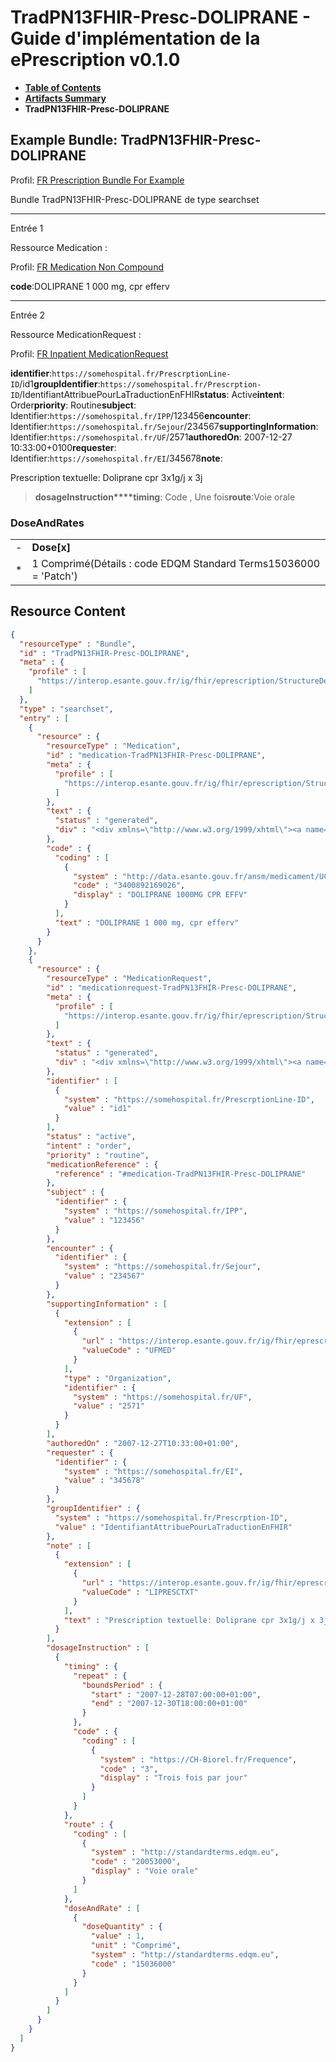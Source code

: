 # TradPN13FHIR-Presc-DOLIPRANE - Guide d'implémentation de la ePrescription v0.1.0

* [**Table of Contents**](toc.md)
* [**Artifacts Summary**](artifacts.md)
* **TradPN13FHIR-Presc-DOLIPRANE**

## Example Bundle: TradPN13FHIR-Presc-DOLIPRANE

Profil: [FR Prescription Bundle For Example](StructureDefinition-fr-prescription-bundle-for-example.md)

Bundle TradPN13FHIR-Presc-DOLIPRANE de type searchset

-------

Entrée 1

Ressource Medication :

> 

Profil: [FR Medication Non Compound](StructureDefinition-fr-medication-noncompound.md)

**code**:DOLIPRANE 1 000 mg, cpr efferv

-------

Entrée 2

Ressource MedicationRequest :

> 

Profil: [FR Inpatient MedicationRequest](StructureDefinition-fr-inpatient-medicationrequest.md)

**identifier**:`https://somehospital.fr/PrescrptionLine-ID`/id1**groupIdentifier**:`https://somehospital.fr/Prescrption-ID`/IdentifiantAttribuePourLaTraductionEnFHIR**status**: Active**intent**: Order**priority**: Routine**subject**: Identifier:`https://somehospital.fr/IPP`/123456**encounter**: Identifier:`https://somehospital.fr/Sejour`/234567**supportingInformation**: Identifier:`https://somehospital.fr/UF`/2571**authoredOn**: 2007-12-27 10:33:00+0100**requester**: Identifier:`https://somehospital.fr/EI`/345678**note**:
> 

Prescription textuelle: Doliprane cpr 3x1g/j x 3j


> **dosageInstruction****timing**: Code , Une fois**route**:Voie orale

### DoseAndRates

| | |
| :--- | :--- |
| - | **Dose[x]** |
| * | 1 Comprimé(Détails : code EDQM Standard Terms15036000 = 'Patch') |





## Resource Content

```json
{
  "resourceType" : "Bundle",
  "id" : "TradPN13FHIR-Presc-DOLIPRANE",
  "meta" : {
    "profile" : [
      "https://interop.esante.gouv.fr/ig/fhir/eprescription/StructureDefinition/fr-prescription-bundle-for-example"
    ]
  },
  "type" : "searchset",
  "entry" : [
    {
      "resource" : {
        "resourceType" : "Medication",
        "id" : "medication-TradPN13FHIR-Presc-DOLIPRANE",
        "meta" : {
          "profile" : [
            "https://interop.esante.gouv.fr/ig/fhir/eprescription/StructureDefinition/fr-medication-noncompound"
          ]
        },
        "text" : {
          "status" : "generated",
          "div" : "<div xmlns=\"http://www.w3.org/1999/xhtml\"><a name=\"Medication_medication-TradPN13FHIR-Presc-DOLIPRANE\"> </a><p class=\"res-header-id\"><b>Narratif généré : Médication medication-TradPN13FHIR-Presc-DOLIPRANE</b></p><a name=\"medication-TradPN13FHIR-Presc-DOLIPRANE\"> </a><a name=\"hcmedication-TradPN13FHIR-Presc-DOLIPRANE\"> </a><div style=\"display: inline-block; background-color: #d9e0e7; padding: 6px; margin: 4px; border: 1px solid #8da1b4; border-radius: 5px; line-height: 60%\"><p style=\"margin-bottom: 0px\"/><p style=\"margin-bottom: 0px\">Profil: <a href=\"StructureDefinition-fr-medication-noncompound.html\">FR Medication Non Compound</a></p></div><p><b>code</b>: <span title=\"Codes :{http://data.esante.gouv.fr/ansm/medicament/UCD 3400892169026}\">DOLIPRANE 1 000 mg, cpr efferv</span></p></div>"
        },
        "code" : {
          "coding" : [
            {
              "system" : "http://data.esante.gouv.fr/ansm/medicament/UCD",
              "code" : "3400892169026",
              "display" : "DOLIPRANE 1000MG CPR EFFV"
            }
          ],
          "text" : "DOLIPRANE 1 000 mg, cpr efferv"
        }
      }
    },
    {
      "resource" : {
        "resourceType" : "MedicationRequest",
        "id" : "medicationrequest-TradPN13FHIR-Presc-DOLIPRANE",
        "meta" : {
          "profile" : [
            "https://interop.esante.gouv.fr/ig/fhir/eprescription/StructureDefinition/fr-inpatient-medicationrequest"
          ]
        },
        "text" : {
          "status" : "generated",
          "div" : "<div xmlns=\"http://www.w3.org/1999/xhtml\"><a name=\"MedicationRequest_medicationrequest-TradPN13FHIR-Presc-DOLIPRANE\"> </a><p class=\"res-header-id\"><b>Narratif généré : PrescriptionMédicamenteuseTODO medicationrequest-TradPN13FHIR-Presc-DOLIPRANE</b></p><a name=\"medicationrequest-TradPN13FHIR-Presc-DOLIPRANE\"> </a><a name=\"hcmedicationrequest-TradPN13FHIR-Presc-DOLIPRANE\"> </a><div style=\"display: inline-block; background-color: #d9e0e7; padding: 6px; margin: 4px; border: 1px solid #8da1b4; border-radius: 5px; line-height: 60%\"><p style=\"margin-bottom: 0px\"/><p style=\"margin-bottom: 0px\">Profil: <a href=\"StructureDefinition-fr-inpatient-medicationrequest.html\">FR Inpatient MedicationRequest</a></p></div><p><b>identifier</b>: <code>https://somehospital.fr/PrescrptionLine-ID</code>/id1</p><p><b>status</b>: Active</p><p><b>intent</b>: Order</p><p><b>priority</b>: Routine</p><p><b>medication</b>: <code>#medication-TradPN13FHIR-Presc-DOLIPRANE</code></p><p><b>subject</b>: Identifier: <code>https://somehospital.fr/IPP</code>/123456</p><p><b>encounter</b>: Identifier: <code>https://somehospital.fr/Sejour</code>/234567</p><p><b>supportingInformation</b>: Identifier: <code>https://somehospital.fr/UF</code>/2571</p><p><b>authoredOn</b>: 2007-12-27 10:33:00+0100</p><p><b>requester</b>: Identifier: <code>https://somehospital.fr/EI</code>/345678</p><p><b>groupIdentifier</b>: <code>https://somehospital.fr/Prescrption-ID</code>/IdentifiantAttribuePourLaTraductionEnFHIR</p><p><b>note</b>: </p><blockquote><div><p>Prescription textuelle: Doliprane cpr 3x1g/j x 3j</p>\n</div></blockquote><blockquote><p><b>dosageInstruction</b></p><p><b>timing</b>: Code , Une fois</p><p><b>route</b>: <span title=\"Codes :{http://standardterms.edqm.eu 20053000}\">Voie orale</span></p><h3>DoseAndRates</h3><table class=\"grid\"><tr><td style=\"display: none\">-</td><td><b>Dose[x]</b></td></tr><tr><td style=\"display: none\">*</td><td>1 Comprimé<span style=\"background: LightGoldenRodYellow\"> (Détails : code EDQM Standard Terms15036000 = 'Patch')</span></td></tr></table></blockquote></div>"
        },
        "identifier" : [
          {
            "system" : "https://somehospital.fr/PrescrptionLine-ID",
            "value" : "id1"
          }
        ],
        "status" : "active",
        "intent" : "order",
        "priority" : "routine",
        "medicationReference" : {
          "reference" : "#medication-TradPN13FHIR-Presc-DOLIPRANE"
        },
        "subject" : {
          "identifier" : {
            "system" : "https://somehospital.fr/IPP",
            "value" : "123456"
          }
        },
        "encounter" : {
          "identifier" : {
            "system" : "https://somehospital.fr/Sejour",
            "value" : "234567"
          }
        },
        "supportingInformation" : [
          {
            "extension" : [
              {
                "url" : "https://interop.esante.gouv.fr/ig/fhir/eprescription/StructureDefinition/fr-uf-role",
                "valueCode" : "UFMED"
              }
            ],
            "type" : "Organization",
            "identifier" : {
              "system" : "https://somehospital.fr/UF",
              "value" : "2571"
            }
          }
        ],
        "authoredOn" : "2007-12-27T10:33:00+01:00",
        "requester" : {
          "identifier" : {
            "system" : "https://somehospital.fr/EI",
            "value" : "345678"
          }
        },
        "groupIdentifier" : {
          "system" : "https://somehospital.fr/Prescrption-ID",
          "value" : "IdentifiantAttribuePourLaTraductionEnFHIR"
        },
        "note" : [
          {
            "extension" : [
              {
                "url" : "https://interop.esante.gouv.fr/ig/fhir/eprescription/StructureDefinition/fr-medicationrequest-note-scope",
                "valueCode" : "LIPRESCTXT"
              }
            ],
            "text" : "Prescription textuelle: Doliprane cpr 3x1g/j x 3j"
          }
        ],
        "dosageInstruction" : [
          {
            "timing" : {
              "repeat" : {
                "boundsPeriod" : {
                  "start" : "2007-12-28T07:00:00+01:00",
                  "end" : "2007-12-30T18:00:00+01:00"
                }
              },
              "code" : {
                "coding" : [
                  {
                    "system" : "https://CH-Biorel.fr/Frequence",
                    "code" : "3",
                    "display" : "Trois fois par jour"
                  }
                ]
              }
            },
            "route" : {
              "coding" : [
                {
                  "system" : "http://standardterms.edqm.eu",
                  "code" : "20053000",
                  "display" : "Voie orale"
                }
              ]
            },
            "doseAndRate" : [
              {
                "doseQuantity" : {
                  "value" : 1,
                  "unit" : "Comprimé",
                  "system" : "http://standardterms.edqm.eu",
                  "code" : "15036000"
                }
              }
            ]
          }
        ]
      }
    }
  ]
}

```
